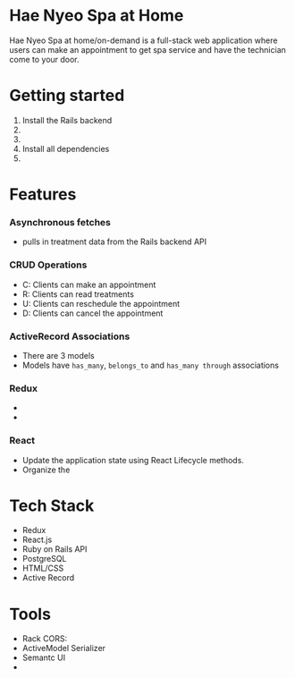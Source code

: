 # Hae Nyeo Spa at Home
Hae Nyeo Spa at home/on-demand is a full-stack web application where users can make an appointment to get spa service and have the technician come to your door.

# Getting started
1. Install the Rails backend
2. 
3. 
4. Install all dependencies
5. 

# Features
### Asynchronous fetches
* pulls in treatment data from the Rails backend API

### CRUD Operations
* C: Clients can make an appointment
* R: Clients can read treatments
* U: Clients can reschedule the appointment
* D: Clients can cancel the appointment

### ActiveRecord Associations
* There are 3 models 
* Models have `has_many`, `belongs_to` and `has_many through` associations

### Redux
* 
* 

### React
* Update the application state using React Lifecycle methods.
* Organize the 

# Tech Stack
* Redux
* React.js
* Ruby on Rails API
* PostgreSQL
* HTML/CSS
* Active Record

# Tools
* Rack CORS:
* ActiveModel Serializer
* Semantc UI
* 


